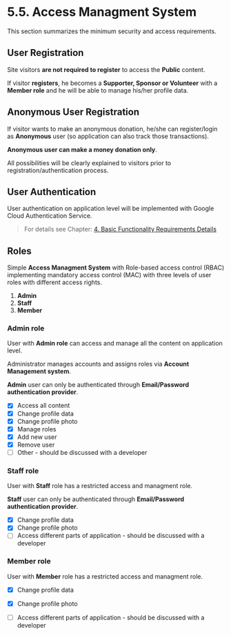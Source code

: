 # 5.5. Access Managment System

This section summarizes the minimum security and access requirements.

## User Registration

Site visitors **are not required to register** to access the **Public** content.

If visitor **registers**, he becomes a **Supporter, Sponsor or Volunteer** with a **Member role** and he will be able to manage his/her profile data.

## Anonymous User Registration

If visitor wants to make an anonymous donation, he/she can register/login as **Anonymous** user \(so application can also track those transactions\).

**Anonymous user can make a money donation only**.

All possibilities will be clearly explained to visitors prior to registration/authentication process.

## User Authentication

User authentication on application level will be implemented with Google Cloud Authentication Service.

> For details see Chapter: [4. Basic Functionality Requirements Details](/docs/4.&#32;Basic&#32;Functionality&#32;Requirements&#32;Details.md#Authentication)

## Roles

Simple **Access Managment System** with Role-based access control \(RBAC\) implementing mandatory access control \(MAC\) with three levels of user roles with different access rights.

1. **Admin**
2. **Staff**
3. **Member**

### Admin role

User with **Admin role** can access and manage all the content on application level.

Administrator manages accounts and assigns roles via **Account Management system**.

**Admin** user can only be authenticated through **Email/Password authentication provider**.

* [x] Access all content
* [x] Change profile data
* [x] Change profile photo
* [x] Manage roles
* [x] Add new user
* [x] Remove user
* [ ] Other - should be discussed with a developer

### Staff role

User with **Staff** role has a restricted access and managment role.

**Staff** user can only be authenticated through **Email/Password authentication provider**.

* [x] Change profile data
* [x] Change profile photo
* [ ] Access different parts of application - should be discussed with a developer

### Member role

User with **Member** role has a restricted access and managment role.

* [x] Change profile data
* [x] Change profile photo
* [ ] Access different parts of application - should be discussed with a developer

